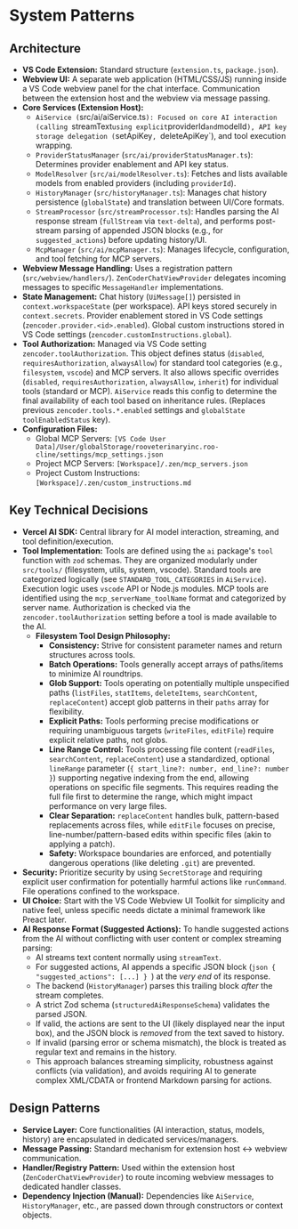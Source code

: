 # System Patterns

## Architecture
- **VS Code Extension:** Standard structure (`extension.ts`, `package.json`).
- **Webview UI:** A separate web application (HTML/CSS/JS) running inside a VS Code webview panel for the chat interface. Communication between the extension host and the webview via message passing.
- **Core Services (Extension Host):**
    - `AiService (`src/ai/aiService.ts`): Focused on core AI interaction (calling `streamText` using explicit `providerId` and `modelId`), API key storage delegation (`setApiKey`, `deleteApiKey`), and tool execution wrapping.
    - `ProviderStatusManager` (`src/ai/providerStatusManager.ts`): Determines provider enablement and API key status.
    - `ModelResolver` (`src/ai/modelResolver.ts`): Fetches and lists available models from enabled providers (including `providerId`).
    - `HistoryManager` (`src/historyManager.ts`): Manages chat history persistence (`globalState`) and translation between UI/Core formats.
    - `StreamProcessor` (`src/streamProcessor.ts`): Handles parsing the AI response stream (`fullStream` via `text-delta`), and performs post-stream parsing of appended JSON blocks (e.g., for `suggested_actions`) before updating history/UI.
    - `McpManager` (`src/ai/mcpManager.ts`): Manages lifecycle, configuration, and tool fetching for MCP servers.
- **Webview Message Handling:** Uses a registration pattern (`src/webview/handlers/`). `ZenCoderChatViewProvider` delegates incoming messages to specific `MessageHandler` implementations.
- **State Management:** Chat history (`UiMessage[]`) persisted in `context.workspaceState` (per workspace). API keys stored securely in `context.secrets`. Provider enablement stored in VS Code settings (`zencoder.provider.<id>.enabled`). Global custom instructions stored in VS Code settings (`zencoder.customInstructions.global`).
- **Tool Authorization:** Managed via VS Code setting `zencoder.toolAuthorization`. This object defines status (`disabled`, `requiresAuthorization`, `alwaysAllow`) for standard tool categories (e.g., `filesystem`, `vscode`) and MCP servers. It also allows specific overrides (`disabled`, `requiresAuthorization`, `alwaysAllow`, `inherit`) for individual tools (standard or MCP). `AiService` reads this config to determine the final availability of each tool based on inheritance rules. (Replaces previous `zencoder.tools.*.enabled` settings and `globalState` `toolEnabledStatus` key).
- **Configuration Files:**
    - Global MCP Servers: `[VS Code User Data]/User/globalStorage/rooveterinaryinc.roo-cline/settings/mcp_settings.json`
    - Project MCP Servers: `[Workspace]/.zen/mcp_servers.json`
    - Project Custom Instructions: `[Workspace]/.zen/custom_instructions.md`

## Key Technical Decisions
- **Vercel AI SDK:** Central library for AI model interaction, streaming, and tool definition/execution.
- **Tool Implementation:** Tools are defined using the `ai` package's `tool` function with `zod` schemas. They are organized modularly under `src/tools/` (filesystem, utils, system, vscode). Standard tools are categorized logically (see `STANDARD_TOOL_CATEGORIES` in `AiService`). Execution logic uses `vscode` API or Node.js modules. MCP tools are identified using the `mcp_serverName_toolName` format and categorized by server name. Authorization is checked via the `zencoder.toolAuthorization` setting before a tool is made available to the AI.
   - **Filesystem Tool Design Philosophy:**
       - **Consistency:** Strive for consistent parameter names and return structures across tools.
       - **Batch Operations:** Tools generally accept arrays of paths/items to minimize AI roundtrips.
       - **Glob Support:** Tools operating on potentially multiple unspecified paths (`listFiles`, `statItems`, `deleteItems`, `searchContent`, `replaceContent`) accept glob patterns in their `paths` array for flexibility.
       - **Explicit Paths:** Tools performing precise modifications or requiring unambiguous targets (`writeFiles`, `editFile`) require explicit relative paths, not globs.
       - **Line Range Control:** Tools processing file content (`readFiles`, `searchContent`, `replaceContent`) use a standardized, optional `lineRange` parameter (`{ start_line?: number, end_line?: number }`) supporting negative indexing from the end, allowing operations on specific file segments. This requires reading the full file first to determine the range, which might impact performance on very large files.
       - **Clear Separation:** `replaceContent` handles bulk, pattern-based replacements across files, while `editFile` focuses on precise, line-number/pattern-based edits within specific files (akin to applying a patch).
       - **Safety:** Workspace boundaries are enforced, and potentially dangerous operations (like deleting `.git`) are prevented.
- **Security:** Prioritize security by using `SecretStorage` and requiring explicit user confirmation for potentially harmful actions like `runCommand`. File operations confined to the workspace.
- **UI Choice:** Start with the VS Code Webview UI Toolkit for simplicity and native feel, unless specific needs dictate a minimal framework like Preact later.
- **AI Response Format (Suggested Actions):** To handle suggested actions from the AI without conflicting with user content or complex streaming parsing:
    - AI streams text content normally using `streamText`.
    - For suggested actions, AI appends a specific JSON block (```json { "suggested_actions": [...] } ```) at the *very end* of its response.
    - The backend (`HistoryManager`) parses this trailing block *after* the stream completes.
    - A strict Zod schema (`structuredAiResponseSchema`) validates the parsed JSON.
    - If valid, the actions are sent to the UI (likely displayed near the input box), and the JSON block is *removed* from the text saved to history.
    - If invalid (parsing error or schema mismatch), the block is treated as regular text and remains in the history.
    - This approach balances streaming simplicity, robustness against conflicts (via validation), and avoids requiring AI to generate complex XML/CDATA or frontend Markdown parsing for actions.

## Design Patterns
- **Service Layer:** Core functionalities (AI interaction, status, models, history) are encapsulated in dedicated services/managers.
- **Message Passing:** Standard mechanism for extension host <-> webview communication.
- **Handler/Registry Pattern:** Used within the extension host (`ZenCoderChatViewProvider`) to route incoming webview messages to dedicated handler classes.
- **Dependency Injection (Manual):** Dependencies like `AiService`, `HistoryManager`, etc., are passed down through constructors or context objects.